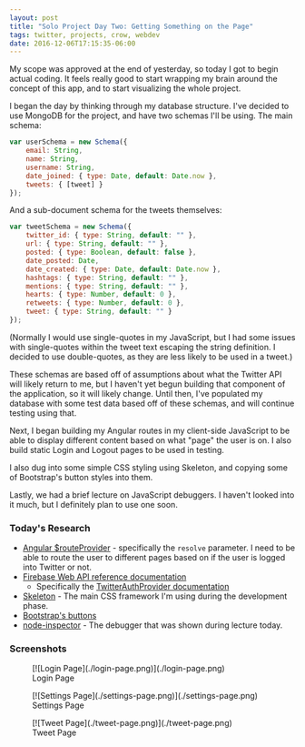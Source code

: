 ```yaml
---
layout: post
title: "Solo Project Day Two: Getting Something on the Page"
tags: twitter, projects, crow, webdev
date: 2016-12-06T17:15:35-06:00
---
```


My scope was approved at the end of yesterday, so today I got to begin actual coding. It feels really good to start wrapping my brain around the concept of this app, and to start visualizing the whole project.

I began the day by thinking through my database structure. I've decided to use MongoDB for the project, and have two schemas I'll be using. The main schema:

```javascript
var userSchema = new Schema({
    email: String,
    name: String,
    username: String,
    date_joined: { type: Date, default: Date.now },
    tweets: { [tweet] }
});
```

And a sub-document schema for the tweets themselves:

```javascript
var tweetSchema = new Schema({
    twitter_id: { type: String, default: "" },
    url: { type: String, default: "" },
    posted: { type: Boolean, default: false },
    date_posted: Date,
    date_created: { type: Date, default: Date.now },
    hashtags: { type: String, default: "" },
    mentions: { type: String, default: "" },
    hearts: { type: Number, default: 0 },
    retweets: { type: Number, default: 0 },
    tweet: { type: String, default: "" }
});
```

(Normally I would use single-quotes in my JavaScript, but I had some issues with single-quotes within the tweet text escaping the string definition. I decided to use double-quotes, as they are less likely to be used in a tweet.)

These schemas are based off of assumptions about what the Twitter API will likely return to me, but I haven't yet begun building that component of the application, so it will likely change. Until then, I've populated my database with some test data based off of these schemas, and will continue testing using that.

Next, I began building my Angular routes in my client-side JavaScript to be able to display different content based on what "page" the user is on. I also build static Login and Logout pages to be used in testing.

I also dug into some simple CSS styling using Skeleton, and copying some of Bootstrap's button styles into them.

Lastly, we had a brief lecture on JavaScript debuggers. I haven't looked into it much, but I definitely plan to use one soon.

### Today's Research

- [Angular $routeProvider][1] - specifically the `resolve` parameter. I need to be able to route the user to different pages based on if the user is logged into Twitter or not.
- [Firebase Web API reference documentation][2]
	- Specifically the [TwitterAuthProvider documentation][3]
- [Skeleton][4] - The main CSS framework I'm using during the development phase.
- [Bootstrap's buttons][5]
- [node-inspector][6] - The debugger that was shown during lecture today.

### Screenshots

<figure class="image half-width">
    [![Login Page](./login-page.png)](./login-page.png)
    <figcaption>Login Page</figcaption>
</figure>

<figure class="image half-width">
    [![Settings Page](./settings-page.png)](./settings-page.png)
    <figcaption>Settings Page</figcaption>
</figure>

<figure class="image half-width">
    [![Tweet Page](./tweet-page.png)](./tweet-page.png)
    <figcaption>Tweet Page</figcaption>
</figure>

[1]:	https://docs.angularjs.org/api/ngRoute/provider/$routeProvider
[2]:	https://firebase.google.com/docs/reference/js/
[3]:	https://firebase.google.com/docs/reference/js/firebase.auth.TwitterAuthProvider
[4]:	http://getskeleton.com
[5]:	http://getbootstrap.com/css/#buttons
[6]:	https://github.com/node-inspector/node-inspector
